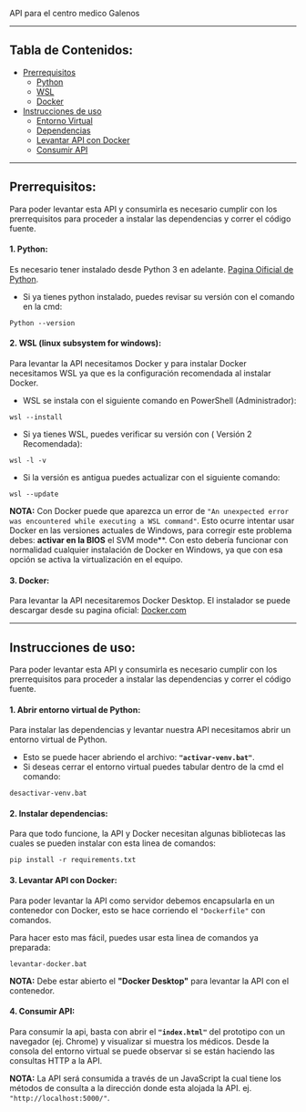 API para el centro medico Galenos

---
## Tabla de Contenidos:

- [Prerrequisitos](#uno)
    - [Python](#dos)
    - [WSL](#tres)
    - [Docker](#cuatro)
- [Instrucciones de uso](#cinco)
    - [Entorno Virtual](#seis)
    - [Dependencias](#siete)
    - [Levantar API con Docker](#ocho)
    - [Consumir API](#nueve)
---
<a id="uno"></a>
## Prerrequisitos:
Para poder levantar esta API y consumirla es necesario cumplir con los prerrequisitos para proceder a instalar las dependencias y correr el código fuente.
<a id="dos"></a>
#### 1. Python:
Es necesario tener instalado desde Python 3 en adelante.
[Pagina Oificial de Python](https://www.python.org/downloads/).

- Si ya tienes python instalado, puedes revisar su versión con el comando en la cmd:
```
Python --version
```
<a id="tres"></a>
#### 2. WSL (linux subsystem for windows):
Para levantar la API necesitamos Docker y para instalar Docker necesitamos WSL ya que es la configuración recomendada al instalar Docker. 

- WSL se instala con el siguiente comando en PowerShell (Administrador):
```
wsl --install
```
- Si ya tienes WSL, puedes verificar su versión con ( Versión 2 Recomendada):
```
wsl -l -v
```
- Si la versión es antigua puedes actualizar con el siguiente comando:
```
wsl --update
```

**NOTA:** Con Docker puede que aparezca un error de `"An unexpected error was encountered while executing a WSL command"`. Esto ocurre intentar usar Docker en las versiones actuales de Windows, para corregir este problema debes: **activar en la BIOS** el SVM mode**. Con esto debería funcionar con normalidad cualquier instalación de Docker en Windows, ya que con esa opción se activa la virtualización en el equipo.
<a id="cuatro"></a>
#### 3. Docker:
Para levantar la API necesitaremos Docker Desktop. El instalador se puede descargar desde su pagina oficial: [Docker.com](https://www.docker.com/products/docker-desktop/)

---
<a id="cinco"></a>
## Instrucciones de uso: <a name="instrucciones"></a>
Para poder levantar esta API y consumirla es necesario cumplir con los prerrequisitos para proceder a instalar las dependencias y correr el código fuente.
<a id="seis"></a>
#### 1. Abrir entorno virtual de Python:
Para instalar las dependencias y levantar nuestra API necesitamos abrir un entorno virtual de Python.

- Esto se puede hacer abriendo el archivo:  **`"activar-venv.bat"`**.
- Si deseas cerrar el entorno virtual puedes tabular dentro de la cmd el comando:
```
desactivar-venv.bat
```
<a id="siete"></a>
#### 2. Instalar dependencias:
Para que todo funcione, la API y Docker necesitan algunas bibliotecas las cuales se pueden instalar con esta linea de comandos:
```
pip install -r requirements.txt
```
<a id="ocho"></a>
#### 3. Levantar API con Docker:
Para poder levantar la API como servidor debemos encapsularla en un contenedor con Docker, esto se hace corriendo el `"Dockerfile"` con comandos.

Para hacer esto mas fácil, puedes usar esta linea de comandos ya preparada:
```
levantar-docker.bat
```

**NOTA:** Debe estar abierto el **"Docker Desktop"** para levantar la API con el contenedor.
<a id="nueve"></a>
#### 4. Consumir API:
Para consumir la api, basta con abrir el **`"index.html"`** del prototipo con un navegador (ej. Chrome) y visualizar si muestra los médicos. Desde la consola del entorno virtual se puede observar si se están haciendo las consultas HTTP a la API.

**NOTA:** La API será consumida a través de un JavaScript la cual tiene los métodos de consulta a la dirección donde esta alojada la API.
ej. `"http://localhost:5000/"`.